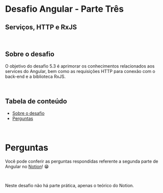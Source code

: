 # **Desafio Angular - Parte Três**
## **Serviços, HTTP e RxJS**

<br />

## **Sobre o desafio**
O objetivo do desafio 5.3 é aprimorar os conhecimentos relacionados aos services do Angular, bem como as requisições HTTP para conexão com o back-end e a biblioteca RxJS. 

<br />

## **Tabela de conteúdo**
<!--ts-->
   * [Sobre o desafio](#sobre-o-desafio)
   * [Perguntas](#perguntas)
<!--te-->

<br />


# **Perguntas**
Você pode conferir as perguntas respondidas referente a segunda parte de Angular no [Notion](https://tremendous-cinema-114.notion.site/5-3-Angular-Servi-os-9e1a21f42d5445a6938033e51e5a33a2)! 😁

<br />

Neste desafio não há parte prática, apenas o teórico do Notion. 